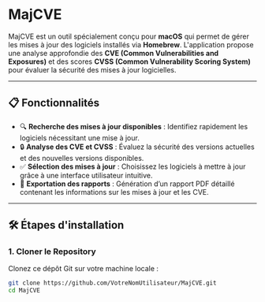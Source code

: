 # MajCVE

MajCVE est un outil spécialement conçu pour **macOS** qui permet de gérer les mises à jour des logiciels installés via **Homebrew**. L'application propose une analyse approfondie des **CVE (Common Vulnerabilities and Exposures)** et des scores **CVSS (Common Vulnerability Scoring System)** pour évaluer la sécurité des mises à jour logicielles.

---

## 📋 Fonctionnalités

- 🔍 **Recherche des mises à jour disponibles** : Identifiez rapidement les logiciels nécessitant une mise à jour.
- 🔒 **Analyse des CVE et CVSS** : Évaluez la sécurité des versions actuelles et des nouvelles versions disponibles.
- ✅ **Sélection des mises à jour** : Choisissez les logiciels à mettre à jour grâce à une interface utilisateur intuitive.
- 📝 **Exportation des rapports** : Génération d’un rapport PDF détaillé contenant les informations sur les mises à jour et les CVE.

---

## 🛠️ Étapes d'installation

### 1. Cloner le Repository  
Clonez ce dépôt Git sur votre machine locale :
```bash
git clone https://github.com/VotreNomUtilisateur/MajCVE.git
cd MajCVE
